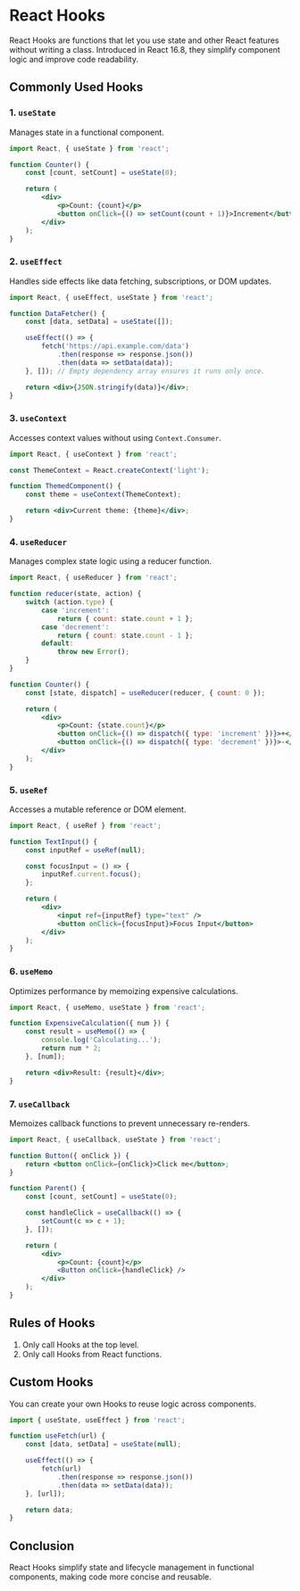 # React Hooks

React Hooks are functions that let you use state and other React features without writing a class. Introduced in React 16.8, they simplify component logic and improve code readability.

## Commonly Used Hooks

### 1. `useState`
Manages state in a functional component.
```jsx
import React, { useState } from 'react';

function Counter() {
    const [count, setCount] = useState(0);

    return (
        <div>
            <p>Count: {count}</p>
            <button onClick={() => setCount(count + 1)}>Increment</button>
        </div>
    );
}
```

### 2. `useEffect`
Handles side effects like data fetching, subscriptions, or DOM updates.
```jsx
import React, { useEffect, useState } from 'react';

function DataFetcher() {
    const [data, setData] = useState([]);

    useEffect(() => {
        fetch('https://api.example.com/data')
            .then(response => response.json())
            .then(data => setData(data));
    }, []); // Empty dependency array ensures it runs only once.

    return <div>{JSON.stringify(data)}</div>;
}
```

### 3. `useContext`
Accesses context values without using `Context.Consumer`.
```jsx
import React, { useContext } from 'react';

const ThemeContext = React.createContext('light');

function ThemedComponent() {
    const theme = useContext(ThemeContext);

    return <div>Current theme: {theme}</div>;
}
```

### 4. `useReducer`
Manages complex state logic using a reducer function.
```jsx
import React, { useReducer } from 'react';

function reducer(state, action) {
    switch (action.type) {
        case 'increment':
            return { count: state.count + 1 };
        case 'decrement':
            return { count: state.count - 1 };
        default:
            throw new Error();
    }
}

function Counter() {
    const [state, dispatch] = useReducer(reducer, { count: 0 });

    return (
        <div>
            <p>Count: {state.count}</p>
            <button onClick={() => dispatch({ type: 'increment' })}>+</button>
            <button onClick={() => dispatch({ type: 'decrement' })}>-</button>
        </div>
    );
}
```

### 5. `useRef`
Accesses a mutable reference or DOM element.
```jsx
import React, { useRef } from 'react';

function TextInput() {
    const inputRef = useRef(null);

    const focusInput = () => {
        inputRef.current.focus();
    };

    return (
        <div>
            <input ref={inputRef} type="text" />
            <button onClick={focusInput}>Focus Input</button>
        </div>
    );
}
```

### 6. `useMemo`
Optimizes performance by memoizing expensive calculations.
```jsx
import React, { useMemo, useState } from 'react';

function ExpensiveCalculation({ num }) {
    const result = useMemo(() => {
        console.log('Calculating...');
        return num * 2;
    }, [num]);

    return <div>Result: {result}</div>;
}
```

### 7. `useCallback`
Memoizes callback functions to prevent unnecessary re-renders.
```jsx
import React, { useCallback, useState } from 'react';

function Button({ onClick }) {
    return <button onClick={onClick}>Click me</button>;
}

function Parent() {
    const [count, setCount] = useState(0);

    const handleClick = useCallback(() => {
        setCount(c => c + 1);
    }, []);

    return (
        <div>
            <p>Count: {count}</p>
            <Button onClick={handleClick} />
        </div>
    );
}
```

## Rules of Hooks
1. Only call Hooks at the top level.
2. Only call Hooks from React functions.

## Custom Hooks
You can create your own Hooks to reuse logic across components.
```jsx
import { useState, useEffect } from 'react';

function useFetch(url) {
    const [data, setData] = useState(null);

    useEffect(() => {
        fetch(url)
            .then(response => response.json())
            .then(data => setData(data));
    }, [url]);

    return data;
}
```

## Conclusion
React Hooks simplify state and lifecycle management in functional components, making code more concise and reusable.